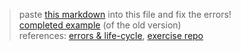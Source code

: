 > paste [this markdown](https://raw.githubusercontent.com/janke-learning/errors/master/primitive-types.md) into this file and fix the errors!  
> [completed example](https://github.com/AlfiYusrina/hyf-javascript1/blob/master/week1/errors_solutions.MD)  (of the old version)  
> references: [errors & life-cycle](https://github.com/janke-learning/errors-and-life-cycle), [exercise repo](https://github.com/janke-learning/errors)


